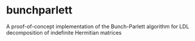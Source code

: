 # bunchparlett
A proof-of-concept implementation of the Bunch-Parlett algorithm for LDL decomposition of indefinite Hermitian matrices
